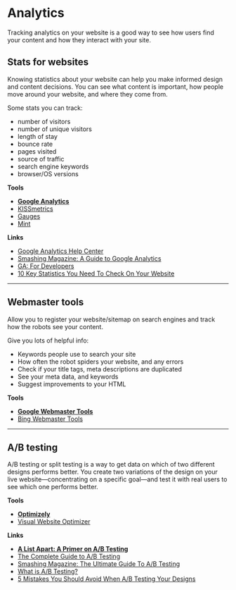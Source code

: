 # Analytics

Tracking analytics on your website is a good way to see how users find your content and how they interact with your site.

## Stats for websites

Knowing statistics about your website can help you make informed design and content decisions. You can see what content is important, how people move around your website, and where they come from.

Some stats you can track:

- number of visitors
- number of unique visitors
- length of stay
- bounce rate
- pages visited
- source of traffic
- search engine keywords
- browser/OS versions

**Tools**

- **[Google Analytics](http://www.google.com/analytics/)**
- [KISSmetrics](https://www.kissmetrics.com/)
- [Gauges](http://get.gaug.es/)
- [Mint](http://haveamint.com/)

**Links**

- [Google Analytics Help Center](https://support.google.com/analytics/?hl=en#topic=3544906)
- [Smashing Magazine: A Guide to Google Analytics](http://www.smashingmagazine.com/2009/07/16/a-guide-to-google-analytics-and-useful-tools/)
- [GA: For Developers](https://developers.google.com/analytics/)
- [10 Key Statistics You Need To Check On Your Website](http://connectedcomedy.com/google-analytics-tips/)

---

## Webmaster tools

Allow you to register your website/sitemap on search engines and track how the robots see your content.

Give you lots of helpful info:

- Keywords people use to search your site
- How often the robot spiders your website, and any errors
- Check if your title tags, meta descriptions are duplicated
- See your meta data, and keywords
- Suggest improvements to your HTML

**Tools**

- **[Google Webmaster Tools](https://www.google.com/webmasters/tools/)**
- [Bing Webmaster Tools](http://www.bing.com/toolbox/webmaster)

---

## A/B testing

A/B testing or split testing is a way to get data on which of two different designs performs better. You create two variations of the design on your live website—concentrating on a specific goal—and test it with real users to see which one performs better.

**Tools**

- **[Optimizely](https://www.optimizely.com/)**
- [Visual Website Optimizer](http://visualwebsiteoptimizer.com/)

**Links**

- **[A List Apart: A Primer on A/B Testing](http://alistapart.com/article/a-primer-on-a-b-testing)**
- [The Complete Guide to A/B Testing](https://visualwebsiteoptimizer.com/ab-testing/)
- [Smashing Magazine: The Ultimate Guide To A/B Testing](http://www.smashingmagazine.com/2010/06/24/the-ultimate-guide-to-a-b-testing/)
- [What is A/B Testing?](https://www.optimizely.com/ab-testing)
- [5 Mistakes You Should Avoid When A/B Testing Your Designs](http://sixrevisions.com/usability/ab-testing-mistakes/)
